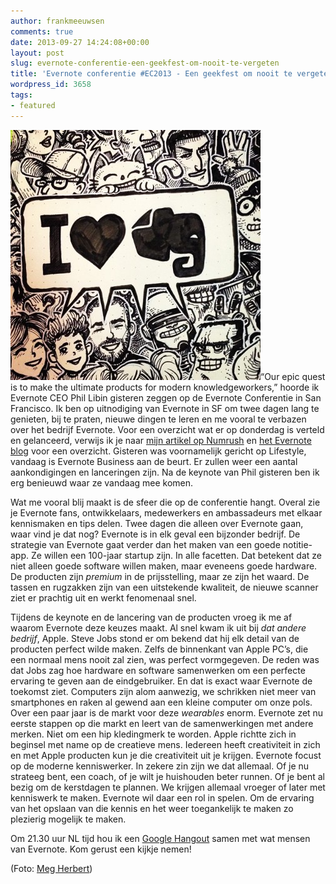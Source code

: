 ```yaml
---
author: frankmeeuwsen
comments: true
date: 2013-09-27 14:24:08+00:00
layout: post
slug: evernote-conferentie-een-geekfest-om-nooit-te-vergeten
title: 'Evernote conferentie #EC2013 - Een geekfest om nooit te vergeten.'
wordpress_id: 3658
tags:
- featured
---
```


![<3 Evernote](../images/uploadimages/147805cc26f511e3831222000a9e08e7_8-1-400x400.jpg)“Our epic quest is to make the ultimate products for modern knowledgeworkers,” hoorde ik Evernote CEO Phil Libin gisteren zeggen op de Evernote Conferentie in San Francisco. Ik ben op uitnodiging van Evernote in SF om twee dagen lang te genieten, bij te praten, nieuwe dingen te leren en me vooral te verbazen over het bedrijf Evernote.
Voor een overzicht wat er op donderdag is verteld en gelanceerd, verwijs ik je naar [mijn artikel op Numrush](http://numrush.nl/2013/09/27/evernote-wil-ultieme-producten-maken-kenniswerkers/) en [het Evernote blog](http://blog.evernote.com/) voor een overzicht. Gisteren was voornamelijk gericht op Lifestyle, vandaag is Evernote Business aan de beurt. Er zullen weer een aantal aankondigingen en lanceringen zijn. Na de keynote van Phil gisteren ben ik erg benieuwd waar ze vandaag mee komen.

Wat me vooral blij maakt is de sfeer die op de conferentie hangt. Overal zie je Evernote fans, ontwikkelaars, medewerkers en ambassadeurs met elkaar kennismaken en tips delen. Twee dagen die alleen over Evernote gaan, waar vind je dat nog? Evernote is in elk geval een bijzonder bedrijf. De strategie van Evernote gaat verder dan het maken van een goede notitie-app. Ze willen een 100-jaar startup zijn. In alle facetten. Dat betekent dat ze niet alleen goede software willen maken, maar eveneens goede hardware. De producten zijn _premium_ in de prijsstelling, maar ze zijn het waard. De tassen en rugzakken zijn van een uitstekende kwaliteit, de nieuwe scanner ziet er prachtig uit en werkt fenomenaal snel.

Tijdens de keynote en de lancering van de producten vroeg ik me af waarom Evernote deze keuzes maakt. Al snel kwam ik uit bij _dat andere bedrijf_, Apple. Steve Jobs stond er om bekend dat hij elk detail van de producten perfect wilde maken. Zelfs de binnenkant van Apple PC’s, die een normaal mens nooit zal zien, was perfect vormgegeven. De reden was dat Jobs zag hoe hardware en software samenwerken om een perfecte ervaring te geven aan de eindgebruiker. En dat is exact waar Evernote de toekomst ziet. Computers zijn alom aanwezig, we schrikken niet meer van smartphones en raken al gewend aan een kleine computer om onze pols. Over een paar jaar is de markt voor deze _wearables_ enorm. Evernote zet nu eerste stappen op die markt en leert van de samenwerkingen met andere merken. Niet om een hip kledingmerk te worden. Apple richtte zich in beginsel met name op de creatieve mens. Iedereen heeft creativiteit in zich en met Apple producten kun je die creativiteit uit je krijgen. Evernote focust op de moderne kenniswerker. In zekere zin zijn we dat allemaal. Of je nu strateeg bent, een coach, of je wilt je huishouden beter runnen. Of je bent al bezig om de kerstdagen te plannen. We krijgen allemaal vroeger of later met kenniswerk te maken. Evernote wil daar een rol in spelen. Om de ervaring van het opslaan van die kennis en het weer toegankelijk te maken zo plezierig mogelijk te maken.

Om 21.30 uur NL tijd hou ik een [Google Hangout](https://plus.google.com/events/cv6ijo4gm567laj69aorqadc9hc) samen met wat mensen van Evernote. Kom gerust een kijkje nemen!

(Foto: [Meg Herbert](http://statigr.am/p/553748444321531230_9158440))
